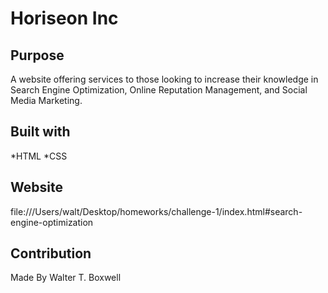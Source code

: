 # Horiseon Inc

## Purpose
A website offering services to those looking to increase their knowledge in Search Engine Optimization, Online Reputation Management, and Social Media Marketing.

## Built with
*HTML
*CSS

## Website
file:///Users/walt/Desktop/homeworks/challenge-1/index.html#search-engine-optimization

## Contribution
Made By Walter T. Boxwell
